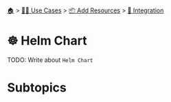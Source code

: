 <!--startTocHeader-->
[🏠](../../../README.md) > [👷🏽 Use Cases](../../README.md) > [📦 Add Resources](../README.md) > [🧩 Integration](README.md)
# ☸️ Helm Chart
<!--endTocHeader-->

TODO: Write about `Helm Chart`

# Subtopics
<!--startTocSubtopic-->
<!--endTocSubtopic-->